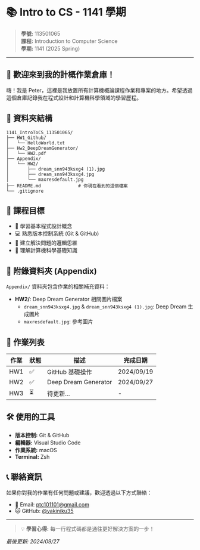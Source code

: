 # 📚 Intro to CS - 1141 學期

> **學號:** 113501065  
> **課程:** Introduction to Computer Science  
> **學期:** 1141 (2025 Spring)

---

## 👋 歡迎來到我的計概作業倉庫！

嗨！我是 Peter，這裡是我放置所有計算機概論課程作業和專案的地方。希望透過這個倉庫記錄我在程式設計和計算機科學領域的學習歷程。

## 📁 資料夾結構

```
1141_IntroToCS_113501065/
├── HW1_Github/
│   └── HelloWorld.txt
├── Hw2_DeepDreamGenerator/
│   └── HW2.pdf
├── Appendix/
│   └── HW2/
│       ├── dream_snn943ksxg4 (1).jpg
│       ├── dream_snn943ksxg4.jpg
│       └── maxresdefault.jpg
├── README.md              # 你現在看到的這個檔案
└── .gitignore
```

## 🎯 課程目標

- 🔧 學習基本程式設計概念
- 💻 熟悉版本控制系統 (Git & GitHub)
- 🚀 建立解決問題的邏輯思維
- 📖 理解計算機科學基礎知識

## 📎 附錄資料夾 (Appendix)

`Appendix/` 資料夾包含作業的相關補充資料：

- **HW2/**: Deep Dream Generator 相關圖片檔案
  - `dream_snn943ksxg4.jpg` & `dream_snn943ksxg4 (1).jpg`: Deep Dream 生成圖片
  - `maxresdefault.jpg`: 參考圖片

## 📝 作業列表

| 作業 | 狀態 | 描述 | 完成日期 |
|------|------|------|---------|
| HW1 | ✅ | GitHub 基礎操作 | 2024/09/19 |
| HW2 | ✅ | Deep Dream Generator | 2024/09/27 |
| HW3 | ⏳ | 待更新... | - |

## 🛠️ 使用的工具

- **版本控制:** Git & GitHub
- **編輯器:** Visual Studio Code
- **作業系統:** macOS
- **Terminal:** Zsh

## 📞 聯絡資訊

如果你對我的作業有任何問題或建議，歡迎透過以下方式聯絡：

- 📧 Email: ptc101101@gmail.com
- 🐱 GitHub: [@yakiniku35](https://github.com/yakiniku35)

---

> 💡 **學習心得:** 每一行程式碼都是通往更好解決方案的一步！

*最後更新: 2024/09/27*

